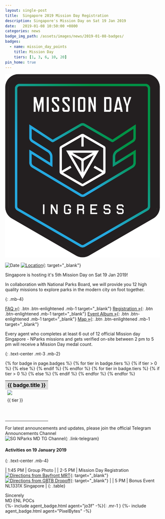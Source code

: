 ```yaml
---
layout: single-post
title:  Singapore 2019 Mission Day Registration
description: Singapore's Mission Day on Sat 19 Jan 2019
date:   2019-01-08 10:50:00 +0800
categories: news
badge_img_path: /assets/images/news/2019-01-08-badges/
badges:
  - name: mission_day_points
    title: Mission Day
    tiers: [1, 3, 6, 10, 20]
pin_home: true
---
```


<div class="row justify-content-center mb-3">
<div class="col-8 col-sm-6 col-md-4">
  <img src="/assets/images/news/mission_day2.png" class="img-responsive" />
</div>
</div>

![Date](https://img.shields.io/badge/Date-Jan%2019%2C%202019%201:45pm-orange.svg)
[![Location](https://img.shields.io/badge/Location-Gardens%20By%20The%20Bay%2C%20Colonnade-yellow.svg)](https://maps.google.com/maps?q=1.2817494,103.8651943){: target="_blank"}

Singapore is hosting it's 5th Mission Day on Sat 19 Jan 2019!

In collaboration with National Parks Board, we will provide you 12 high quality missions to explore parks in the modern city on foot together.

{: .mb-4}

[FAQ &raquo;](https://tinyurl.com/NLSGFAQ){: .btn .btn-enlightened .mb-1 target="_blank"} [ Registration &raquo;](https://events.ingress.com/MissionDay/SingaporeNparks){: .btn .btn-enlightened .mb-1 target="_blank"} [ Event Album &raquo;](https://photos.app.goo.gl/qPbMFapkJsnJkKks8){: .btn .btn-enlightened .mb-1 target="_blank"} [ Map &raquo;](https://goo.gl/FDPn4i){: .btn .btn-enlightened .mb-1 target="_blank"}

Every agent who completes at least 6 out of 12 official Mission day Singapore - NParks missions and gets verified on-site between 2 pm to 5 pm will receive a Mission Day medal count.

{: .text-center .mt-3 .mb-2}

<table class="table table-sm">
<tbody>{% for badge in page.badges %}
  <tr>
  <th colspan="5" style="font-size: 1.2em;background:#ddd;color:black;">{{ badge.title }}</th>
  </tr>
  <tr>
    {% for tier in badge.tiers %}
      {% if tier > 0 %}
        <td><img src="{{ page.badge_img_path }}{{ badge.name }}{{ forloop.index }}.png" /></td>
      {% else %}
        <td></td>
      {% endif %}
    {% endfor %}
    </tr>
    <tr>
    {% for tier in badge.tiers %}
      {% if tier > 0 %}
        <td>{{ tier }}</td>
      {% else %}
        <td></td>
      {% endif %}
    {% endfor %}
  </tr>
  <tr><td colspan="5" style="height: 50px;">&nbsp;</td></tr>
{% endfor %}
</tbody>
</table>

For latest announcements and updates, please join the official Telegram Announcements Channel<br/>
![SG NParks MD TG Channel](https://img.shields.io/badge/Telegram-mdsingapore-2CA5E0.svg?logo=telegram&logoColor=2CA5E0){: .link-telegram}




#### Activities on 19 January 2019
{: .text-center .mb-4}

| 1:45 PM | Group Photo |
| 2-5 PM | Mission Day Registration <br/>[![Directions from Bayfront MRT](https://img.shields.io/badge/Directions-from%20Bayfront%20MRT-darkcyan.svg)](https://www.google.com/maps/dir/1.2834164,103.8595616/1.2829429,103.8606747/18+Marina+Gardens+Drive,+Supertree+Grove,+Singapore+018953/@1.2824739,103.8604866,18z/data=!4m10!4m9!1m0!1m0!1m5!1m1!1s0x31da19030a47894f:0xc974a469e9c48096!2m2!1d103.8639057!2d1.2819617!3e2){: target="_blank"} [![Directions from GBTB Dropoff](https://img.shields.io/badge/Directions-from%20GBTB%20Dropoff-darkcyan.svg)](https://www.google.com/maps/dir/1.2834164,103.8595616/1.2829429,103.8606747/18+Marina+Gardens+Drive,+Supertree+Grove,+Singapore+018953/@1.2824739,103.8604866,18z/data=!4m10!4m9!1m0!1m0!1m5!1m1!1s0x31da19030a47894f:0xc974a469e9c48096!2m2!1d103.8639057!2d1.2819617!3e2){: target="_blank"} |
| 5 PM | Bonus Event NL1331X Singapore |
{: .table}




Sincerely<br/>
MD ENL POCs<br/>
{%- include agent_badge.html agent="jo3f" -%}{: .mr-1 }
{%- include agent_badge.html agent="PixelBytes" -%}

